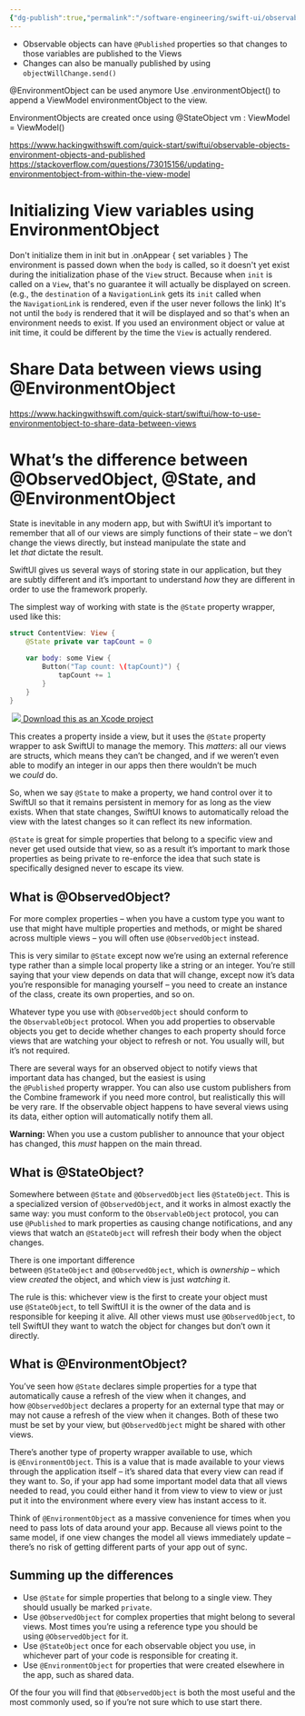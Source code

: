 ```yaml
---
{"dg-publish":true,"permalink":"/software-engineering/swift-ui/observable-object-environment-object/"}
---
```



- Observable objects can have `@Published` properties so that changes to those variables are published to the Views
- Changes can also be manually published by using `objectWillChange.send()`

@EnvironmentObject can be used anymore
Use .environmentObject() to append a ViewModel environmentObject to the view. 

EnvironmentObjects are created once using @StateObject vm : ViewModel = ViewModel()


https://www.hackingwithswift.com/quick-start/swiftui/observable-objects-environment-objects-and-published
https://stackoverflow.com/questions/73015156/updating-environmentobject-from-within-the-view-model


# Initializing View variables using EnvironmentObject
Don't initialize them in init but in .onAppear { set variables }
The environment is passed down when the `body` is called, so it doesn't yet exist during the initialization phase of the `View` struct.
Because when `init` is called on a `View`, that's no guarantee it will actually be displayed on screen. (e.g., the `destination` of a `NavigationLink` gets its `init` called when the `NavigationLink` is rendered, even if the user never follows the link) It's not until the `body` is rendered that it will be displayed and so that's when an environment needs to exist. If you used an environment object or value at init time, it could be different by the time the `View` is actually rendered.

# Share Data between views using @EnvironmentObject

https://www.hackingwithswift.com/quick-start/swiftui/how-to-use-environmentobject-to-share-data-between-views


# What’s the difference between @ObservedObject, @State, and @EnvironmentObject

State is inevitable in any modern app, but with SwiftUI it’s important to remember that all of our views are simply functions of their state – we don’t change the views directly, but instead manipulate the state and let _that_ dictate the result.

SwiftUI gives us several ways of storing state in our application, but they are subtly different and it’s important to understand _how_ they are different in order to use the framework properly.

The simplest way of working with state is the `@State` property wrapper, used like this:

```swift
struct ContentView: View {
    @State private var tapCount = 0

    var body: some View {
        Button("Tap count: \(tapCount)") {
            tapCount += 1
        }
    }
}
```

 [![](https://www.hackingwithswift.com/img/xcode-icon.png) Download this as an Xcode project](https://www.hackingwithswift.com/files/projects/swiftui/whats-the-difference-between-atobservedobject-atstate-and-atenvironmentobject-1.zip)

This creates a property inside a view, but it uses the `@State` property wrapper to ask SwiftUI to manage the memory. This _matters_: all our views are structs, which means they can’t be changed, and if we weren’t even able to modify an integer in our apps then there wouldn’t be much we _could_ do.

So, when we say `@State` to make a property, we hand control over it to SwiftUI so that it remains persistent in memory for as long as the view exists. When that state changes, SwiftUI knows to automatically reload the view with the latest changes so it can reflect its new information.

`@State` is great for simple properties that belong to a specific view and never get used outside that view, so as a result it’s important to mark those properties as being private to re-enforce the idea that such state is specifically designed never to escape its view.

## What is @ObservedObject?

For more complex properties – when you have a custom type you want to use that might have multiple properties and methods, or might be shared across multiple views – you will often use `@ObservedObject` instead. 

This is very similar to `@State` except now we’re using an external reference type rather than a simple local property like a string or an integer. You’re still saying that your view depends on data that will change, except now it’s data you’re responsible for managing yourself – you need to create an instance of the class, create its own properties, and so on.

Whatever type you use with `@ObservedObject` should conform to the `ObservableObject` protocol. When you add properties to observable objects you get to decide whether changes to each property should force views that are watching your object to refresh or not. You usually will, but it’s not required.

There are several ways for an observed object to notify views that important data has changed, but the easiest is using the `@Published` property wrapper. You can also use custom publishers from the Combine framework if you need more control, but realistically this will be very rare. If the observable object happens to have several views using its data, either option will automatically notify them all.

**Warning:** When you use a custom publisher to announce that your object has changed, this _must_ happen on the main thread.

## What is @StateObject?

Somewhere between `@State` and `@ObservedObject` lies `@StateObject`. This is a specialized version of `@ObservedObject`, and it works in almost exactly the same way: you must conform to the `ObservableObject` protocol, you can use `@Published` to mark properties as causing change notifications, and any views that watch an `@StateObject` will refresh their body when the object changes.

There is one important difference between `@StateObject` and `@ObservedObject`, which is _ownership_ – which view _created_ the object, and which view is just _watching_ it.

The rule is this: whichever view is the first to create your object must use `@StateObject`, to tell SwiftUI it is the owner of the data and is responsible for keeping it alive. All other views must use `@ObservedObject`, to tell SwiftUI they want to watch the object for changes but don’t own it directly.

## What is @EnvironmentObject?

You’ve seen how `@State` declares simple properties for a type that automatically cause a refresh of the view when it changes, and how `@ObservedObject` declares a property for an external type that may or may not cause a refresh of the view when it changes. Both of these two must be set by your view, but `@ObservedObject` might be shared with other views.

There’s another type of property wrapper available to use, which is `@EnvironmentObject`. This is a value that is made available to your views through the application itself – it’s shared data that every view can read if they want to. So, if your app had some important model data that all views needed to read, you could either hand it from view to view to view or just put it into the environment where every view has instant access to it.

Think of `@EnvironmentObject` as a massive convenience for times when you need to pass lots of data around your app. Because all views point to the same model, if one view changes the model all views immediately update – there’s no risk of getting different parts of your app out of sync.

## Summing up the differences

-   Use `@State` for simple properties that belong to a single view. They should usually be marked `private`.
-   Use `@ObservedObject` for complex properties that might belong to several views. Most times you’re using a reference type you should be using `@ObservedObject` for it.
-   Use `@StateObject` once for each observable object you use, in whichever part of your code is responsible for creating it.
-   Use `@EnvironmentObject` for properties that were created elsewhere in the app, such as shared data.

Of the four you will find that `@ObservedObject` is both the most useful and the most commonly used, so if you’re not sure which to use start there.